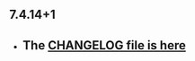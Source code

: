 ## 7.4.14+1

- ## The [CHANGELOG file is here](https://www.canardoux.xyz/tau_sound/doc/pages/flutter-sound/api/topics/changelog.html)

